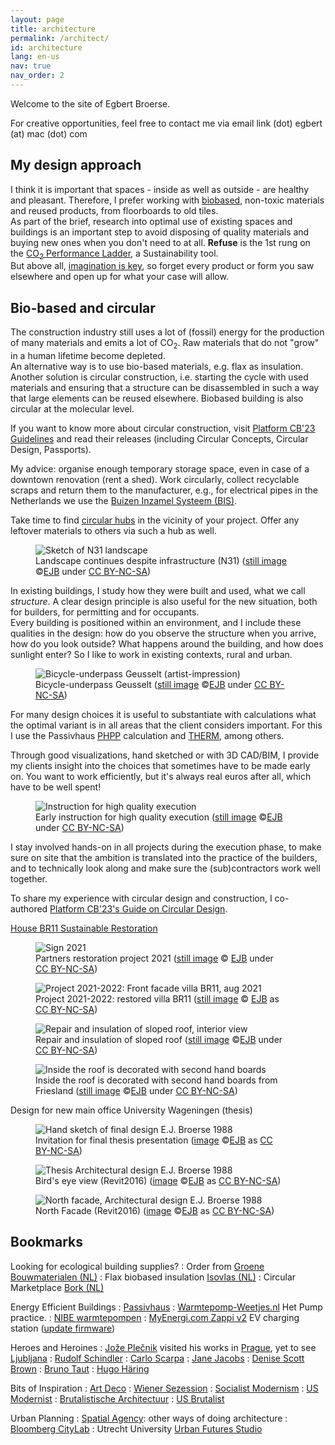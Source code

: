 ```yaml
---
layout: page
title: architecture
permalink: /architect/
id: architecture
lang: en-us
nav: true
nav_order: 2
---
```


<!--
SPDX-FileCopyrightText: 2024 EJ Broerse

SPDX-License-Identifier: CC-BY-NC-SA-4.0
-->

Welcome to the site of Egbert Broerse.

For creative opportunities, feel free to contact me via email link (dot) egbert (at) mac (dot) com

## My design approach

I think it is important that spaces - inside as well as outside - are healthy and pleasant. Therefore, I prefer working with [biobased](https://www.pianoo.nl/en/), non-toxic materials and reused products, from floorboards to old tiles.  
As part of the brief, research into optimal use of existing spaces and buildings is an important step to avoid disposing of quality materials and buying new ones when you don't need to at all. **Refuse** is the 1st rung on the [CO<sub>2</sub> Performance Ladder](https://www.co2-prestatieladder.nl/en), a Sustainability tool.  
But above all, [imagination is key](https://illuminem.com/illuminemvoices/radical-imagination-for-regenerative-futures), so forget every product or form you saw elsewhere and open up for what your case will allow.

## Bio-based and circular

The construction industry still uses a lot of (fossil) energy for the production of many materials and emits a lot of CO<sub>2</sub>. Raw materials that do not "grow" in a human lifetime become depleted.  
An alternative way is to use bio-based materials, e.g. flax as insulation. Another solution is circular construction, i.e. starting the cycle with used materials and ensuring that a structure can be disassembled in such a way that large elements can be reused elsewhere. Biobased building is also circular at the molecular level.

If you want to know more about circular construction, visit [Platform CB'23 Guidelines](https://platformcb23.nl/) and read their releases (including Circular Concepts, Circular Design, Passports).

My advice: organise enough temporary storage space, even in case of a downtown renovation (rent a shed). Work circularly, collect recyclable scraps and return them to the manufacturer, e.g., for electrical pipes in the Netherlands we use the <a href="https://www.bureauleiding.nl">Buizen Inzamel Systeem (BIS)</a>.

Take time to find [circular hubs](https://www.cirkelstad.nl/circulaire-productencatalogus-2-0/) in the vicinity of your project. Offer any leftover materials to others via such a hub as well.

<figure><img src='{{ "/assets/img/architect/n31/N31princDkruisend_lo.jpg" | relative_url }}' alt='Sketch of N31 landscape' class='img-fluid' >
<figcaption class="kleiner">Landscape continues despite infrastructure (N31) (<a prefix="dct: https://purl.org/dc/terms/" href="https://purl.org/dc/dcmitype/Image" property="dct:title" rel="dct:type">still image</a> &copy;<a prefix="cc: https://creativecommons.org/ns#" href="https://www.ebroerse.nl" property="cc:attributionName" rel="cc:attributionURL">EJB</a> under <a rel="license" href="http://creativecommons.org/licenses/by-nc-sa/4.0/">CC BY-NC-SA</a>)</figcaption></figure>

In existing buildings, I study how they were built and used, what we call <em>structure</em>. A clear design principle is also useful for the new situation, both for builders, for permitting and for occupants.  
Every building is positioned within an environment, and I include these qualities in the design: how do you observe the structure when you arrive, how do you look outside? What happens around the building, and how does sunlight enter? So I like to work in existing contexts, rural and urban.

<figure><img src='{{ "/assets/img-noresample/avenue2/PaardentunnelSchetsEgbert-562x252.jpg" | relative_url }}' alt='Bicycle-underpass Geusselt (artist-impression)' class='img-fluid' >
<figcaption class="kleiner">Bicycle-underpass Geusselt (<a prefix="dct: https://purl.org/dc/terms/" href="https://purl.org/dc/dcmitype/Image" property="dct:title" rel="dct:type">still image</a> &copy;<a prefix="cc: https://creativecommons.org/ns#" href="https://www.ebroerse.nl" property="cc:attributionName" rel="cc:attributionURL">EJB</a> under <a rel="license" href="http://creativecommons.org/licenses/by-nc-sa/4.0/">CC BY-NC-SA</a>)</figcaption></figure>

For many design choices it is useful to substantiate with calculations what the optimal variant is in all areas that the client considers important. For this I use the Passivhaus <a href="https://passipedia.org/planning/calculating_energy_efficiency/phpp_-_the_passive_house_planning_package">PHPP</a> calculation and <a href="https://windows.lbl.gov/software/therm/">THERM</a>, among others.

Through good visualizations, hand sketched or with 3D CAD/BIM, I provide my clients insight into the choices that sometimes have to be made early on. You want to work efficiently, but it's always real euros after all, which have to be well spent!

<figure><img src='{{ "/assets/img/architect/PAV_plaatsen_elementen.jpg" | relative_url }}' alt='Instruction for high quality execution' class='img-fluid' >
<figcaption class="kleiner">Early instruction for high quality execution (<a prefix="dct: https://purl.org/dc/terms/" href="https://purl.org/dc/dcmitype/Image" property="dct:title" rel="dct:type">still image</a> &copy;<a prefix="cc: https://creativecommons.org/ns#" href="https://www.ebroerse.nl" property="cc:attributionName" rel="cc:attributionURL">EJB</a> under <a rel="license" href="http://creativecommons.org/licenses/by-nc-sa/4.0/">CC BY-NC-SA</a>)</figcaption></figure>

I stay involved hands-on in all projects during the execution phase, to make sure on site that the ambition is translated into the practice of the builders, and to technically look along and make sure the (sub)contractors work well together.

To share my experience with circular design and construction, I co-authored [Platform CB'23's Guide on Circular Design](https://platformcb23.nl).

<div class="card mx-auto mb-3 p-3" style="max-width: 95%;">
<a href="/ejb/projects/work-br11/">House BR11 Sustainable Restoration</a>
<figure><img src='{{ "/assets/img/architect/br11/BR11_Bouwbord.jpg" | relative_url }}' alt='Sign 2021' class='img-fluid' >
<figcaption class="kleiner">Partners restoration project 2021 (<a prefix="dct: https://purl.org/dc/terms/" href="https://purl.org/dc/dcmitype/Image" property="dct:title" rel="dct:type">still image</a> &copy; <a prefix="cc: https://creativecommons.org/ns#" href="https://www.ebroerse.nl" property="cc:attributionName" rel="cc:attributionURL">EJB</a> under <a rel="license" href="http://creativecommons.org/licenses/by-nc-sa/4.0/">CC BY-NC-SA</a>)</figcaption></figure>

<figure><img src='{{ "/assets/img/architect/br11/IMG_1041.jpg" | relative_url }}' alt='Project 2021-2022: Front facade villa BR11, aug 2021' class='img-fluid'>
<figcaption class="kleiner">Project 2021-2022: restored villa BR11 (<a prefix="dct: https://purl.org/dc/terms/" href="https://purl.org/dc/dcmitype/Image" property="dct:title" rel="dct:type">still image</a> &copy; <a prefix="cc: https://creativecommons.org/ns#" href="https://www.ebroerse.nl" property="cc:attributionName" rel="cc:attributionURL">EJB</a> as <a rel="license" href="https://creativecommons.org/licenses/by-nc-sa/4.0/">CC BY-NC-SA</a>)</figcaption></figure>

<figure><img src='{{ "/assets/img/architect/br11/IMG_3774.jpg" | relative_url }}' alt='Repair and insulation of sloped roof, interior view' class='img-fluid' >
<figcaption class="kleiner">Repair and insulation of sloped roof (<a prefix="dct: https://purl.org/dc/terms/" href="https://purl.org/dc/dcmitype/Image" property="dct:title" rel="dct:type">still image</a> &copy;<a prefix="cc: https://creativecommons.org/ns#" href="https://www.ebroerse.nl" property="cc:attributionName" rel="cc:attributionURL">EJB</a> under <a rel="license" href="http://creativecommons.org/licenses/by-nc-sa/4.0/">CC BY-NC-SA</a>)</figcaption></figure>

<figure><img src='{{ "/assets/img/architect/br11/IMG_1165.jpg" | relative_url }}' alt='Inside the roof is decorated with second hand boards' class='img-fluid' >
<figcaption class="kleiner">Inside the roof is decorated with second hand boards from Friesland (<a prefix="dct: https://purl.org/dc/terms/" href="https://purl.org/dc/dcmitype/Image" property="dct:title" rel="dct:type">still image</a> &copy;<a prefix="cc: https://creativecommons.org/ns#" href="https://www.ebroerse.nl" property="cc:attributionName" rel="cc:attributionURL">EJB</a> under <a rel="license" href="http://creativecommons.org/licenses/by-nc-sa/4.0/">CC BY-NC-SA</a>)</figcaption></figure>
</div><!-- sluit tegel af -->

<div class="card mx-auto mb-3 p-3" style="max-width: 95%;">
Design for new main office University Wageningen (thesis)
<div class="row">
<div class="col-sm">
<figure><img src='{{ "/assets/img/architect/studiebk/LUW1988EBR.png" | relative_url }}' alt='Hand sketch of final design E.J. Broerse 1988' class='img-fluid'>
<figcaption class="kleiner">Invitation for final thesis presentation (<a prefix="dct: https://purl.org/dc/terms/" href="https://purl.org/dc/dcmitype/Image" property="dct:title" rel="dct:type">image</a> &copy;<a prefix="cc: https://creativecommons.org/ns#" href="https://www.ebroerse.nl" property="cc:attributionName" rel="cc:attributionURL">EJB</a> as <a rel="license" href="https://creativecommons.org/licenses/by-nc-sa/4.0/">CC BY-NC-SA</a>)</figcaption></figure>
</div>
<div class="col-sm">
<figure><img src='{{ "/assets/img/architect/studiebk/EBR_LUW_1988_ZO.jpg" | relative_url }}' alt='Thesis Architectural design E.J. Broerse 1988' class='img-fluid'><br>
<figcaption class="kleiner">Bird's eye view (Revit2016) (<a prefix="dct: https://purl.org/dc/terms/" href="https://purl.org/dc/dcmitype/Image" property="dct:title" rel="dct:type">image</a> &copy;<a prefix="cc: https://creativecommons.org/ns#" href="https://www.ebroerse.nl" property="cc:attributionName" rel="cc:attributionURL">EJB</a> as <a rel="license" href="https://creativecommons.org/licenses/by-nc-sa/4.0/">CC BY-NC-SA</a>)</figcaption></figure>
</div>
</div><!-- sluit row af -->

<!-- groter plaatje -->
<figure><img src='{{ "/assets/img/architect/studiebk/EBR_LUW_1988_entree.jpg" | relative_url }}' alt='North facade, Architectural design E.J. Broerse 1988' class='img-fluid'>
<figcaption class="kleiner">North Facade (Revit2016) (<a prefix="dct: https://purl.org/dc/terms/" href="https://purl.org/dc/dcmitype/Image" property="dct:title" rel="dct:type">image</a> &copy;<a prefix="cc: https://creativecommons.org/ns#" href="https://www.ebroerse.nl" property="cc:attributionName" rel="cc:attributionURL">EJB</a> as <a rel="license" href="https://creativecommons.org/licenses/by-nc-sa/4.0/">CC BY-NC-SA</a>)</figcaption></figure>

</div><!-- sluit tegel af -->

## <a id="links">Bookmarks</a>

Looking for ecological building supplies?
: Order from [Groene Bouwmaterialen (NL)](https://www.groenebouwmaterialen.nl)
: Flax biobased insulation [Isovlas (NL)](https://www.isovlas.nl)
: Circular Marketplace [Bork (NL)](https://www.borkgroep.nl/circulair-bouwmateriaal/)

Energy Efficient Buildings
: [Passivhaus](https://phi.org)
: [Warmtepomp-Weetjes.nl](https://www.warmtepomp-weetjes.nl) Het Pump practice.
: [NIBE warmtepompen](https://voorschrijvers.nibe.eu/kennis-en-inspiratie)
: [MyEnergi.com Zappi v2](https://www.myenergi.com/nl/zappi-ev-lader/) EV charging station ([update firmware](https://support.myenergi.com/hc/en-gb/articles/360020109017-Current-firmware-versions-updating-your-firmware))

Heroes and Heroines
: [Jože Plečnik](https://en.wikipedia.org/wiki/Jo%C5%BEe_Ple%C4%8Dnik) visited his works in [Prague](https://prague-stay.com/lifestyle/category/36-prague-architecture/48-the-architecture-of-joze-plecnik/), yet to see [Ljubljana](https://whc.unesco.org/en/list/1643)
: [Rudolf Schindler](https://www.archdaily.com/783384/ad-classics-kings-road-house-rudolf-schindler)
: [Carlo Scarpa](https://www.archdaily.com/638534/spotlight-carlo-scarpa)
: [Jane Jacobs](https://en.wikipedia.org/wiki/Jane_Jacobs)
: [Denise Scott Brown](https://artsandculture.google.com/story/the-era-defining-work-of-denise-scott-brown/zgXx6qdWqGZMJA?hl=en)
: [Bruno Taut](https://architectuul.com/architect/bruno-taut)
: [Hugo Häring](https://www.moma.org/collection/works/100363?artist_id=32484&page=1&sov_referrer=artist)

Bits of Inspiration
: [Art Deco](https://en.wikipedia.org/wiki/Art_Deco)
: [Wiener Sezession](https://en.wikipedia.org/wiki/Vienna_Secession)
: [Socialist Modernism](https://www.instagram.com/socialistmodernism/)
: [US Modernist](https://usmodernist.org/)
: [Brutalistische Architectuur](https://en.wikipedia.org/wiki/Brutalist_architecture)
: [US Brutalist](https://www.architecturaldigest.com/story/brutalist-architecture-101)

Urban Planning
: [Spatial Agency](https://www.spatialagency.net/): other ways of doing architecture
: [Bloomberg CityLab](https://www.bloomberg.com/citylab)
: Utrecht University [Urban Futures Studio](https://www.uu.nl/en/research/urban-futures-studio)

